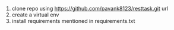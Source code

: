 1. clone repo using https://github.com/pavank8123/resttask.git url
2. create a virtual env 
3. install requirements mentioned in requirements.txt 
